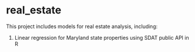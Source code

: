 # real_estate

This project includes models for real estate analysis, including:

1. Linear regression for Maryland state properties using SDAT public API in R
